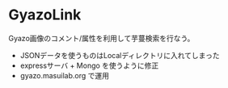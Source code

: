 # GyazoLink

Gyazo画像のコメント/属性を利用して芋蔓検索を行なう。

* JSONデータを使うものはLocalディレクトリに入れてしまった
* expressサーバ + Mongo を使うように修正
* gyazo.masuilab.org で運用